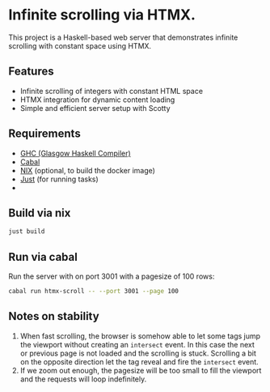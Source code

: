 # Infinite scrolling via HTMX.

This project is a Haskell-based web server that demonstrates infinite scrolling with constant space using HTMX.

## Features

- Infinite scrolling of integers with constant HTML space
- HTMX integration for dynamic content loading
- Simple and efficient server setup with Scotty

## Requirements

- [GHC (Glasgow Haskell Compiler)](https://www.haskell.org/ghc/)
- [Cabal](https://www.haskell.org/cabal/)
- [NIX](https://nixos.org/download.html) (optional, to build the docker image)
- [Just](https://github.com/casey/just) (for running tasks)
-
## Build via nix

```sh
just build
```

## Run via cabal

Run the server with on port 3001 with a pagesize of 100 rows:

```sh
cabal run htmx-scroll -- --port 3001 --page 100
```

## Notes on stability

1. When fast scrolling, the browser is somehow able to let some tags jump the viewport without creating an `intersect` event.
   In this case the next or previous page is not loaded and the scrolling is stuck. Scrolling a bit on the opposite direction
   let the tag reveal and fire the `intersect` event.
2. If we zoom out enough, the pagesize will be too small to fill the viewport and the requests will loop indefinitely.
